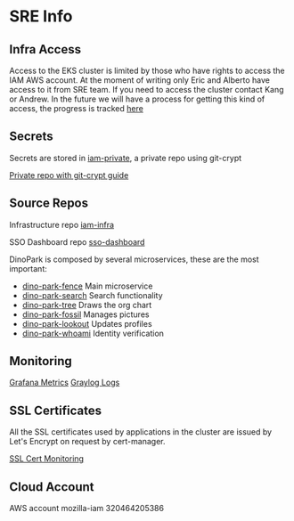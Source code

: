# SRE Info

## Infra Access
Access to the EKS cluster is limited by those who have rights to access the IAM AWS account. At the moment of writing only Eric and Alberto have access to it from SRE team. If you need to access the cluster contact Kang or Andrew. In the future we will have a process for getting this kind of access, the progress is tracked [here](https://jira.mozilla.com/browse/IAM-25)

## Secrets
Secrets are stored in [iam-private](https://github.com/mozilla-it/iam-private/), a private repo using git-crypt

[Private repo with git-crypt guide](https://mana.mozilla.org/wiki/display/SRE/Private+repos+with+git-crypt)

## Source Repos
Infrastructure repo [iam-infra](https://github.com/mozilla-iam/iam-infra)

SSO Dashboard repo [sso-dashboard](https://github.com/mozilla-iam/sso-dashboard)

DinoPark is composed by several microservices, these are the most important:
* [dino-park-fence](https://github.com/mozilla-iam/dino-park-fence) Main microservice
* [dino-park-search](https://github.com/mozilla-iam/dino-park-search) Search functionality
* [dino-park-tree](https://github.com/mozilla-iam/dino-park-tree) Draws the org chart
* [dino-park-fossil](https://github.com/mozilla-iam/dino-park-fossil) Manages pictures
* [dino-park-lookout](https://github.com/mozilla-iam/dino-park-lookout) Updates profiles
* [dino-park-whoami](https://github.com/mozilla-iam/dino-park-whoami) Identity verification


## Monitoring
[Grafana Metrics](https://grafana.infra.iam.mozilla.com)
[Graylog Logs](https://https://graylog.infra.iam.mozilla.com)

## SSL Certificates
All the SSL certificates used by applications in the cluster are issued by Let's Encrypt on request by cert-manager.

[SSL Cert Monitoring](https://metrics.mozilla-itsre.mozit.cloud/d/EsrIYzmWz/traffic?orgId=1)

## Cloud Account
AWS account mozilla-iam 320464205386
